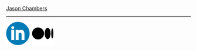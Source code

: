 <u>Jason Chambers</u>
___

[![](linkedin_logo.png)](https://www.linkedin.com/in/jasondchambers/)            [![](medium_logo.png)](https://medium.com/@jason.d.chambers/)

<!--
**yzxbmlf/yzxbmlf** is a ✨ _special_ ✨ repository because its `README.md` (this file) appears on your GitHub profile.

Here are some ideas to get you started:

- 🔭 I’m currently working on ...
- 🌱 I’m currently learning ...
- 👯 I’m looking to collaborate on ...
- 🤔 I’m looking for help with ...
- 💬 Ask me about ...
- 📫 How to reach me: ...
- 😄 Pronouns: ...
- ⚡ Fun fact: ...
-->
